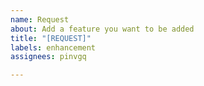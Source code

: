 ```yaml
---
name: Request
about: Add a feature you want to be added
title: "[REQUEST]"
labels: enhancement
assignees: pinvgq

---
```




